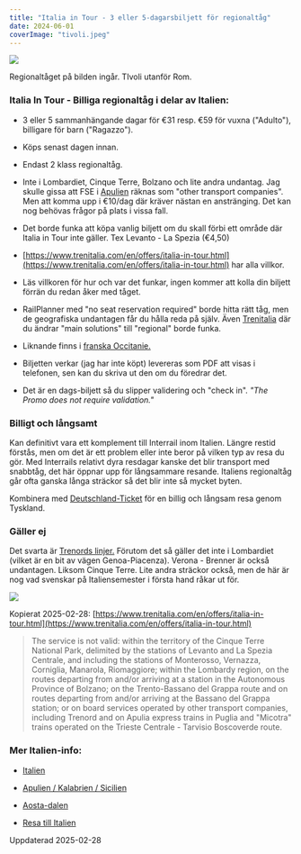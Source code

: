 ```yaml
---
title: "Italia in Tour - 3 eller 5-dagarsbiljett för regionaltåg"
date: 2024-06-01
coverImage: "tivoli.jpeg"
---
```


![](images/italia-in-tour-3-5-dagarsbiljett-for-regionaltag_2.jpeg?w=769)

<figcaption>

Regionaltåget på bilden ingår. TIvoli utanför Rom.

</figcaption>

### Italia In Tour - Billiga regionaltåg i delar av Italien:

- 3 eller 5 sammanhängande dagar för €31 resp. €59 för vuxna ("Adulto"), billigare för barn ("Ragazzo").

- Köps senast dagen innan.

- Endast 2 klass regionaltåg.

- Inte i Lombardiet, Cinque Terre, Bolzano och lite andra undantag. Jag skulle gissa att FSE i [Apulien](https://www.trainfo.eu/sicilien-kalbrien-apulien/) räknas som "other transport companies". Men att komma upp i €10/dag där kräver nästan en anstränging. Det kan nog behövas frågor på plats i vissa fall.

- Det borde funka att köpa vanlig biljett om du skall förbi ett område där Italia in Tour inte gäller. Tex Levanto - La Spezia (€4,50)

- [https://www.trenitalia.com/en/offers/italia-in-tour.html](https://www.trenitalia.com/en/offers/italia-in-tour.html) har alla villkor.

- Läs villkoren för hur och var det funkar, ingen kommer att kolla din biljett förrän du redan åker med tåget.

- RailPlanner med "no seat reservation required" borde hitta rätt tåg, men de geografiska undantagen får du hålla reda på själv. Även [Trenitalia](https://www.trenitalia.com/en.html) där du ändrar "main solutions" till "regional" borde funka.

- Liknande finns i [franska Occitanie.](https://www.trainfo.eu/frankrike/)

- Biljetten verkar (jag har inte köpt) levereras som PDF att visas i telefonen, sen kan du skriva ut den om du föredrar det.

- Det är en dags-biljett så du slipper validering och "check in". _"The Promo does not require validation."_

### Billigt och långsamt

Kan definitivt vara ett komplement till Interrail inom Italien. Längre restid förstås, men om det är ett problem eller inte beror på vilken typ av resa du gör. Med Interrails relativt dyra resdagar kanske det blir transport med snabbtåg, det här öppnar upp för långsammare resande. Italiens regionaltåg går ofta ganska långa sträckor så det blir inte så mycket byten.

Kombinera med [Deutschland-Ticket](https://www.trainfo.eu/deutschland-ticket/) för en billig och långsam resa genom Tyskland.

### Gäller ej

Det svarta är [Trenords linjer.](https://www.trenord.it/en/routes-and-timetables/journey/our-lines/) Förutom det så gäller det inte i Lombardiet (vilket är en bit av vägen Genoa-Piacenza). Verona - Brenner är också undantagen. Liksom Cinque Terre. Lite andra sträckor också, men de här är nog vad svenskar på Italiensemester i första hand råkar ut för.

![](images/italia-in-tour-3-5-dagarsbiljett-for-regionaltag_3.png?w=636)

Kopierat 2025-02-28: [https://www.trenitalia.com/en/offers/italia-in-tour.html](https://www.trenitalia.com/en/offers/italia-in-tour.html)

> The service is not valid: within the territory of the Cinque Terre National Park, delimited by the stations of Levanto and La Spezia Centrale, and including the stations of Monterosso, Vernazza, Corniglia, Manarola, Riomaggiore; within the Lombardy region, on the routes departing from and/or arriving at a station in the Autonomous Province of Bolzano; on the Trento-Bassano del Grappa route and on routes departing from and/or arriving at the Bassano del Grappa station; or on board services operated by other transport companies, including Trenord and on Apulia express trains in Puglia and "Micotra" trains operated on the Trieste Centrale - Tarvisio Boscoverde route.

### Mer Italien-info:

- [Italien](https://www.trainfo.eu/italien/)

- [Apulien / Kalabrien / Sicilien](https://www.trainfo.eu/sicilien-kalbrien-apulien/)

- [Aosta-dalen](https://www.trainfo.eu/aosta-dalen-i-italien/)

- [Resa till Italien](https://www.trainfo.eu/italien-resa/)

Uppdaterad 2025-02-28
